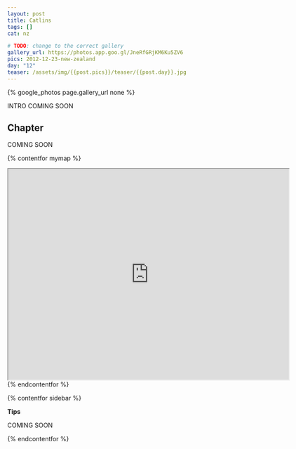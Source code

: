 ```yaml
---
layout: post
title: Catlins
tags: []
cat: nz

# TODO: change to the correct gallery
gallery_url: https://photos.app.goo.gl/JneRfGRjKM6Ku5ZV6
pics: 2012-12-23-new-zealand
day: "12"
teaser: /assets/img/{{post.pics}}/teaser/{{post.day}}.jpg
---
```


{% google_photos page.gallery_url none %}

INTRO COMING SOON

## Chapter

COMING SOON


{% contentfor mymap %}
<iframe src="https://www.google.com/maps/d/embed?mid=1SZHS91lldT-m7PWCox-xzZckh18&ehbc=2E312F" width="640" height="480"></iframe>
{% endcontentfor %}

{% contentfor sidebar %}

**Tips**  

COMING SOON

{% endcontentfor %}